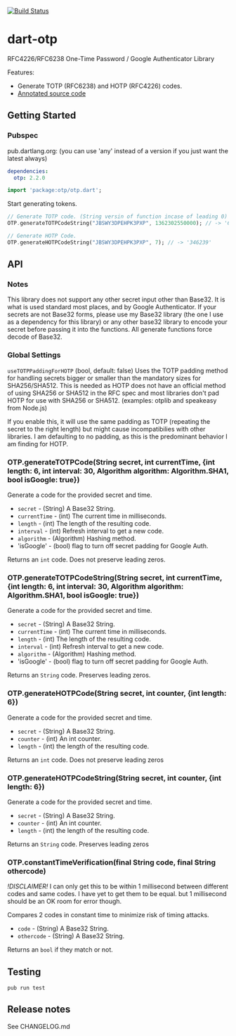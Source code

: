 [![Build Status](https://travis-ci.org/Daegalus/dart-otp.svg?branch=master)](https://travis-ci.org/Daegalus/dart-otp)

# dart-otp

RFC4226/RFC6238 One-Time Password / Google Authenticator Library

Features:

- Generate TOTP (RFC6238) and HOTP (RFC4226) codes.
- [Annotated source code](http://daegalus.github.com/dart-otp/api/)

## Getting Started

### Pubspec

pub.dartlang.org: (you can use 'any' instead of a version if you just want the latest always)

```yaml
dependencies:
  otp: 2.2.0
```

```dart
import 'package:otp/otp.dart';
```

Start generating tokens.

```dart
// Generate TOTP code. (String versin of function incase of leading 0)
OTP.generateTOTPCodeString("JBSWY3DPEHPK3PXP", 1362302550000); // -> '637305'

// Generate HOTP Code.
OTP.generateHOTPCodeString("JBSWY3DPEHPK3PXP", 7); // -> '346239'
```

## API

### Notes

This library does not support any other secret input other than Base32. It is what is used standard most places, and by Google Authenticator.
If your secrets are not Base32 forms, please use my Base32 library (the one I use as a dependency for this library) or any other base32 library to encode your secret before passing it into the functions. All generate functions force decode of Base32.

### Global Settings

`useTOTPPaddingForHOTP` (bool, default: false) 
Uses the TOTP padding method for handling secrets bigger or smaller than the mandatory sizes for SHA256/SHA512.
This is needed as HOTP does not have an official method of using SHA256 or SHA512 in the RFC spec and most libraries don't pad HOTP for use with SHA256 or SHA512. (examples: otplib and speakeasy from Node.js)

If you enable this, it will use the same padding as TOTP (repeating the secret to the right length) but might cause incompatibilies with other libraries. I am defaulting to no padding, as this is the predominant behavior I am finding for HOTP.

### OTP.generateTOTPCode(String secret, int currentTime, {int length: 6, int interval: 30, Algorithm algorithm: Algorithm.SHA1, bool isGoogle: true})

Generate a code for the provided secret and time.

- `secret` - (String) A Base32 String.
- `currentTime` - (int) The current time in milliseconds.
- `length` - (int) The length of the resulting code.
- `interval` - (int) Refresh interval to get a new code.
- `algorithm` - (Algorithm) Hashing method.
- 'isGoogle' - (bool) flag to turn off secret padding for Google Auth.

Returns an `int` code. Does not preserve leading zeros.

### OTP.generateTOTPCodeString(String secret, int currentTime, {int length: 6, int interval: 30, Algorithm algorithm: Algorithm.SHA1, bool isGoogle: true})

Generate a code for the provided secret and time.

- `secret` - (String) A Base32 String.
- `currentTime` - (int) The current time in milliseconds.
- `length` - (int) The length of the resulting code.
- `interval` - (int) Refresh interval to get a new code.
- `algorithm` - (Algorithm) Hashing method.
- 'isGoogle' - (bool) flag to turn off secret padding for Google Auth.

Returns an `String` code. Preserves leading zeros.

### OTP.generateHOTPCode(String secret, int counter, {int length: 6})

Generate a code for the provided secret and time.

- `secret` - (String) A Base32 String.
- `counter` - (int) An int counter.
- `length` - (int) the length of the resulting code.

Returns an `int` code. Does not preserve leading zeros

### OTP.generateHOTPCodeString(String secret, int counter, {int length: 6})

Generate a code for the provided secret and time.

- `secret` - (String) A Base32 String.
- `counter` - (int) An int counter.
- `length` - (int) the length of the resulting code.

Returns an `String` code. Preserves leading zeros

### OTP.constantTimeVerification(final String code, final String othercode)

*!DISCLAIMER!*
I can only get this to be within 1 millisecond between different codes and same codes.
I have yet to get them to be equal. but 1 millisecond should be an OK room for error though.

Compares 2 codes in constant time to minimize risk of timing attacks.

- `code` - (String) A Base32 String.
- `othercode` - (String) A Base32 String.

Returns an `bool` if they match or not.

## Testing

```
pub run test
```

## Release notes

See CHANGELOG.md
